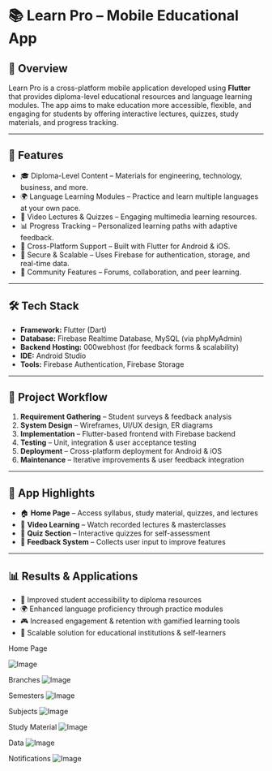 # 📚 Learn Pro – Mobile Educational App

## 📌 Overview
Learn Pro is a cross-platform mobile application developed using **Flutter** that provides diploma-level educational resources and language learning modules. The app aims to make education more accessible, flexible, and engaging for students by offering interactive lectures, quizzes, study materials, and progress tracking.

---

## 🚀 Features
- 🎓 Diploma-Level Content – Materials for engineering, technology, business, and more.  
- 🌍 Language Learning Modules – Practice and learn multiple languages at your own pace.  
- 🎥 Video Lectures & Quizzes – Engaging multimedia learning resources.  
- 📊 Progress Tracking – Personalized learning paths with adaptive feedback.  
- 📱 Cross-Platform Support – Built with Flutter for Android & iOS.  
- 🔐 Secure & Scalable – Uses Firebase for authentication, storage, and real-time data.  
- 🤝 Community Features – Forums, collaboration, and peer learning.  

---

## 🛠️ Tech Stack
- **Framework:** Flutter (Dart)  
- **Database:** Firebase Realtime Database, MySQL (via phpMyAdmin)  
- **Backend Hosting:** 000webhost (for feedback forms & scalability)  
- **IDE:** Android Studio  
- **Tools:** Firebase Authentication, Firebase Storage  

---

## 📂 Project Workflow
1. **Requirement Gathering** – Student surveys & feedback analysis  
2. **System Design** – Wireframes, UI/UX design, ER diagrams  
3. **Implementation** – Flutter-based frontend with Firebase backend  
4. **Testing** – Unit, integration & user acceptance testing  
5. **Deployment** – Cross-platform deployment for Android & iOS  
6. **Maintenance** – Iterative improvements & user feedback integration  

---

## 📸 App Highlights
- 🏠 **Home Page** – Access syllabus, study material, quizzes, and lectures  
- 🎥 **Video Learning** – Watch recorded lectures & masterclasses  
- 📝 **Quiz Section** – Interactive quizzes for self-assessment  
- 💬 **Feedback System** – Collects user input to improve features  

---

## 📊 Results & Applications
- 📘 Improved student accessibility to diploma resources  
- 🌍 Enhanced language proficiency through practice modules  
- 🎮 Increased engagement & retention with gamified learning tools  
- 🏫 Scalable solution for educational institutions & self-learners

Home Page

![Image](https://github.com/user-attachments/assets/fd298dc9-9136-48d5-8241-0c5bae64ec29)

Branches
![Image](https://github.com/user-attachments/assets/d1bcab63-689c-45d5-b401-de02ceb1a44e)

Semesters
![Image](https://github.com/user-attachments/assets/69619f75-4085-4d4b-8764-43d4d36f76e5)

Subjects
![Image](https://github.com/user-attachments/assets/51adfc89-204d-4a87-a5c1-6afe0c619440)

Study Material
![Image](https://github.com/user-attachments/assets/ba1c6964-68cf-4a57-a1ec-c85216fba4f0)

Data
![Image](https://github.com/user-attachments/assets/bc1c8be9-0092-4f41-8d45-7d4bec1ecc95)

Notifications
![Image](https://github.com/user-attachments/assets/b9040655-0c12-49c8-a81a-b0cdcd4f5180)

